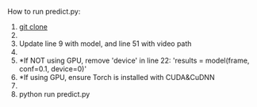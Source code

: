 How to run predict.py:
1. [git clone](https://github.com/Yaandle/ultralyticscode.git)
2. 
3. Update line 9 with model, and line 51 with video path
4. 
5. *If NOT using GPU, remove 'device' in line 22: 'results = model(frame, conf=0.1, device=0)'
3. *If using GPU, ensure Torch is installed with CUDA&CuDNN
4. 
5. python run predict.py
